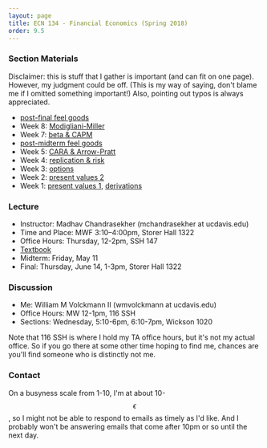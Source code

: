```yaml
---
layout: page
title: ECN 134 - Financial Economics (Spring 2018)
order: 9.5
---
```



### Section Materials
Disclaimer: this is stuff that I gather is important (and can fit on one page).
However, my judgment could be off. (This is my way of saying, don't blame me if
I omitted something important!) Also, pointing out typos is always appreciated.

* [post-final feel goods](https://www.youtube.com/watch?v=6zbsUtQL4nY)
* Week 8: [Modigliani-Miller](week8-synopsis.pdf)
* Week 7: [beta & CAPM](week7-synopsis.pdf)
* [post-midterm feel goods](https://www.youtube.com/watch?v=BcyYQXTHIV8)
* Week 5: [CARA & Arrow-Pratt](week5-synopsis.pdf)
* Week 4: [replication & risk](week4-formulas.pdf)
* Week 3: [options](week3-options.pdf)
* Week 2: [present values 2](week2-formulas.pdf)
* Week 1: [present values 1](week1-formulas.pdf), [derivations](week1-perpannu.pdf)

### Lecture
* Instructor: Madhav Chandrasekher (mchandrasekher at ucdavis.edu)
* Time and Place: MWF 3:10–4:00pm, Storer Hall 1322
* Office Hours: Thursday, 12-2pm, SSH 147
* [Textbook](http://book.ivo-welch.info/read/)
* Midterm: Friday, May 11
* Final: Thursday, June 14, 1-3pm, Storer Hall 1322

### Discussion
* Me: William M Volckmann II (wmvolckmann at ucdavis.edu)
* Office Hours: MW 12-1pm, 116 SSH
* Sections: Wednesday, 5:10-6pm, 6:10-7pm, Wickson 1020

Note that 116 SSH is where I hold my TA office hours, but it's not my actual
office. So if you go there at some other time hoping to find me, chances are
you'll find someone who is distinctly not me.

### Contact
On a busyness scale from 1-10, I'm at about 10-$$\epsilon$$, so I might not be
 able to respond to emails as timely as I'd like. And I probably won't be
 answering emails that come after 10pm or so until the next day.
